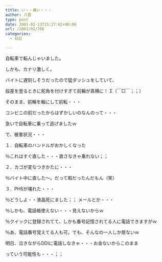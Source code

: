 ```yaml
---
title: い・・痛い・・・
author: 八雲
type: post
date: 2001-02-13T15:27:02+00:00
url: /2001/02/786
categories:
  - 日記

---
```

自転車で転んじゃいました。
  
しかも、カナリ激しく。
  
バイトに遅刻しそうだったので猛ダッシュをしていて、
  
段差を登るときに舵角を付けすぎて前輪が真横に！ Σ（￣□￣；；）
  
そのまま、前輪を軸にして前転・・・
  
コンビニの前だったからはずかしいのなんのって・・・
  
急いで自転車に乗って逃げましたｗ
  
で、被害状況・・・
  
１．自転車のハンドルがおかしくなった
  
％これはすぐ直した・・・直さなきゃ乗れない；；
  
２．カゴが変なつきかたに・・・
  
％バイト中に直した～。だって暇だったんだもん（笑）
  
３．PHSが壊れた・・・
  
％どうしよ・・液晶死にました；； メールとか・・・
  
％しかも、電話帳使えない・・・見えないからｗ
  
％クイックに登録されてて、しかも番号記憶されてる人に電話できますがｗ
  
％あ、電話番号覚えてる人も可。でも、そんなの一人しか居ないｗ

明日、泣きながらDDIに電話しなきゃ・・・お金ないからこのまま
  
っていう可能性も・・・；；